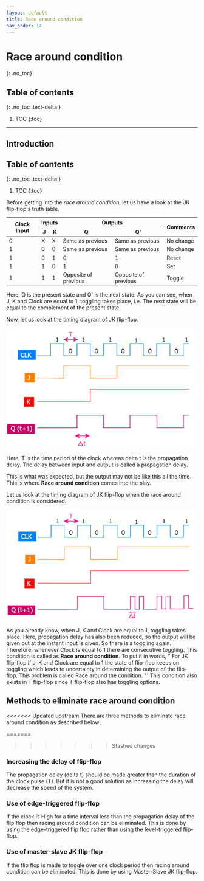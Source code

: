 ```yaml
---
layout: default
title: Race around condition
nav_order: 14
---
```


# Race around condition
{: .no_toc}

## Table of contents
{: .no_toc .text-delta }
 
1. TOC
{:toc}

---

## Introduction

## Table of contents
{: .no_toc .text-delta }
 
1. TOC
{:toc}

Before getting into the _race around condition_, let us have a look at the JK flip-flop's truth table.

<table>
    <thead>
        <tr>
            <th rowspan="6"> Clock Input </th>
            <th colspan="2"> Inputs </th>
            <th colspan="2"> Outputs </th>
            <th rowspan="6"> Comments </th>
        </tr>
        <tr>
            <th style="border-left: 1px solid #eeebee"> J </th>
            <th> K </th>
            <th> Q </th>
            <th> Q' </th>
        </tr>
    </thead>
    <tbody>
        <tr>
            <td> 0 </td>
            <td> X </td>
            <td> X </td>
            <td> Same as previous </td>
            <td> Same as previous </td>
            <td> No change </td>
        </tr>
        <tr>
            <td> 1 </td>
            <td> 0 </td>
            <td> 0 </td>
            <td> Same as previous </td>
            <td> Same as previous </td>
            <td> No change </td>
       </tr>
        <tr>
            <td> 1 </td>
            <td> 0 </td>
            <td> 1 </td>
            <td> 0 </td>
            <td> 1 </td>
            <td> Reset </td>
       </tr>
        <tr>
            <td> 1 </td>
            <td> 1 </td>
            <td> 0 </td>
            <td> 1 </td>
            <td> 0 </td>
            <td> Set </td>
       </tr>
        <tr>
            <td> 1 </td>
            <td> 1 </td>
            <td> 1 </td>
            <td> Opposite of previous </td>
            <td> Opposite of previous </td>
            <td> Toggle </td>
       </tr>
    </tbody>
</table>


Here, Q is the present state and Q' is the next state. 
As you can see, when J, K and Clock are equal to 1, toggling takes place, i.e. The next state will be equal to the complement of the present state.

Now, let us look at the timing diagram of JK flip-flop.

<div style="text-align:center"><img src="../assets/images/JK_timingdiagram.png" /></div>

Here, T is the time period of the clock whereas delta t is the propagation delay. The delay between input and output is called a propagation delay.

This is what was expected, but the output may not be like this all the time. This is where **Race around condition** comes into the play.

Let us look at the timing diagram of JK flip-flop when the race around condition is considered.

<div style="text-align:center"><img src="../assets/images/JK_timingdiagram_race.png" /></div>

As you already know, when J, K and Clock are equal to 1, toggling takes place. Here, propagation delay has also been reduced, so the output will be given out at the instant input is given. So there is a toggling again.
Therefore, whenever Clock is equal to 1 there are consecutive toggling.
This condition is called as **Race around condition**.
To put it in words, " For JK flip-flop if J, K and Clock are equal to 1 the state of flip-flop keeps on toggling which leads to uncertainty in determining the output of the flip-flop. This problem is called  Race around the condition. "'
This condition also exists in T flip-flop since T flip-flop also has toggling options.

## Methods to eliminate race around condition

<<<<<<< Updated upstream
There are three methods to eliminate race around condition as described below:

=======
>>>>>>> Stashed changes
### Increasing the delay of flip-flop 

The propagation delay (delta t) should be made greater than the duration of the clock pulse (T).
But it is not a good solution as increasing the delay will decrease the speed of the system.

### Use of edge-triggered flip-flop
 
If the clock is High for a time interval less than the propagation delay of the flip flop then racing around condition can be eliminated. This is done by using the edge-triggered flip flop rather than using the level-triggered flip-flop.

### Use of master-slave JK flip-flop

If the flip flop is made to toggle over one clock period then racing around condition can be eliminated.
This is done by using Master-Slave JK flip-flop.